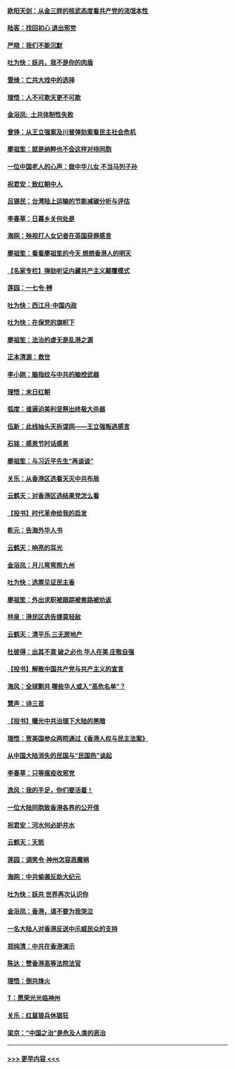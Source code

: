 #### [欧阳天剑：从金三胖的核武态度看共产党的流氓本性](../pages/nsc993/n11702238.md?t=12061055) 
#### [陆客：找回初心 退出邪党](../pages/nsc993/n11702213.md?t=12061055) 
#### [严晓：我们不能沉默](../pages/nsc993/n11702110.md?t=12061055) 
#### [吐为快：妖共，我不是你的肉盾](../pages/nsc993/n11701366.md?t=12061055) 
#### [雪绮：亡共大戏中的选择](../pages/nsc993/n11699922.md?t=12061055) 
#### [理悟：人不可欺天更不可欺](../pages/nsc993/n11699657.md?t=12061055) 
#### [金浴凤:  土共体制性失败](../pages/nsc993/n11699361.md?t=12061055) 
#### [曾铮：从王立强案及川普弹劾案看民主社会危机](../pages/nsc993/n11699318.md?t=12061055) 
#### [廖祖笙：就是纳粹也不会这样对待同胞](../pages/nsc993/n11697658.md?t=12061055) 
#### [一位中国老人的心声：做中华儿女 不当马列子孙](../pages/nsc993/n11697525.md?t=12061055) 
#### [祝君安：致红朝中人](../pages/nsc993/n11697518.md?t=12061055) 
#### [吕锡民：台湾陆上运输的节能减碳分析与评估](../pages/nsc993/n11694983.md?t=12061055) 
#### [李春草：日暮乡关何处是](../pages/nsc993/n11694805.md?t=12061055) 
#### [海网：殃视打人女记者在英国获罪感言](../pages/nsc993/n11693832.md?t=12061055) 
#### [廖祖笙：看看廖祖笙的今天 想想香港人的明天](../pages/nsc993/n11693707.md?t=12061055) 
#### [【名家专栏】弹劾听证内藏共产主义颠覆模式](../pages/nsc993/n11693563.md?t=12061055) 
#### [莲园：一七令‧辨](../pages/nsc993/n11692558.md?t=12061055) 
#### [吐为快：西江月·中国内政](../pages/nsc993/n11692071.md?t=12061055) 
#### [吐为快：在保党的旗帜下](../pages/nsc993/n11691188.md?t=12061055) 
#### [廖祖笙：法治的虚无是乱港之源](../pages/nsc993/n11690605.md?t=12061055) 
#### [正本清源：救世](../pages/nsc993/n11689134.md?t=12061055) 
#### [李小刚：脑指纹与中共的脑控武器](../pages/nsc993/n11688900.md?t=12061055) 
#### [理悟：末日红朝](../pages/nsc993/n11688829.md?t=12061055) 
#### [弧度：谁逼迫美利坚祭出终极大杀器](../pages/nsc993/n11688735.md?t=12061055) 
#### [伍新：此线抽头天拆谍网——王立强叛逃感言](../pages/nsc993/n11687981.md?t=12061055) 
#### [石铭：感恩节时话感恩](../pages/nsc993/n11687568.md?t=12061055) 
#### [廖祖笙：与习近平先生“再谈谈”](../pages/nsc993/n11687005.md?t=12061055) 
#### [关乐：从香港区选看天灭中共布局](../pages/nsc993/n11686647.md?t=12061055) 
#### [云鹤天：对香港区选结果党怎么看](../pages/nsc993/n11686216.md?t=12061055) 
#### [【投书】时代革命给我的启发](../pages/nsc993/n11684287.md?t=12061055) 
#### [乾元：告海外华人书](../pages/nsc993/n11684044.md?t=12061055) 
#### [云鹤天：响亮的耳光](../pages/nsc993/n11684254.md?t=12061055) 
#### [金浴凤：月儿弯弯照九州](../pages/nsc993/n11684231.md?t=12061055) 
#### [吐为快：选票见证民主香](../pages/nsc993/n11684206.md?t=12061055) 
#### [廖祖笙：外出求职被跟踪被套路被劝返](../pages/nsc993/n11683874.md?t=12061055) 
#### [林泉：港民区选告捷莫轻敌](../pages/nsc993/n11683930.md?t=12061055) 
#### [云鹤天：清平乐 三无房地产](../pages/nsc993/n11681521.md?t=12061055) 
#### [杜彼得：出其不意 破之必也 华人在美 庄敬自强](../pages/nsc993/n11679554.md?t=12061055) 
#### [【投书】解散中国共产党与共产主义的宣言](../pages/nsc993/n11679177.md?t=12061055) 
#### [海风：全球剿共 哪些华人或入“高危名单”？](../pages/nsc993/n11678617.md?t=12061055) 
#### [慧声：诗三首](../pages/nsc993/n11678848.md?t=12061055) 
#### [【投书】曝光中共治理下大陆的黑暗](../pages/nsc993/n11678674.md?t=12061055) 
#### [理悟：贺美国参众两院通过《香港人权与民主法案》](../pages/nsc993/n11678104.md?t=12061055) 
#### [从中国大陆消失的民国与“民国热”谈起](../pages/nsc993/n11678075.md?t=12061055) 
#### [李春草：只等瘟疫收邪党](../pages/nsc993/n11677308.md?t=12061055) 
#### [逸风：我的手足，你们要活着！](../pages/nsc993/n11676352.md?t=12061055) 
#### [一位大陆同胞致香港各界的公开信](../pages/nsc993/n11675761.md?t=12061055) 
#### [祝君安：河水何必妒井水](../pages/nsc993/n11675746.md?t=12061055) 
#### [云鹤天：天怒](../pages/nsc993/n11675718.md?t=12061055) 
#### [莲园：调笑令‧神州怎容恶魔祸](../pages/nsc993/n11675648.md?t=12061055) 
#### [海网：中共偷袭反助大纪元](../pages/nsc993/n11673515.md?t=12061055) 
#### [吐为快：妖共 世界再次认识你](../pages/nsc993/n11673506.md?t=12061055) 
#### [金浴凤：香港，请不要为我哭泣](../pages/nsc993/n11673248.md?t=12061055) 
#### [一名大陆人对香港反送中示威民众的支持](../pages/nsc993/n11672615.md?t=12061055) 
#### [郑纯清：中共在香港演示](../pages/nsc993/n11670539.md?t=12061055) 
#### [陈达：赞香港高等法院法官](../pages/nsc993/n11669542.md?t=12061055) 
#### [理悟：倒共烽火](../pages/nsc993/n11668844.md?t=12061055) 
#### [T：愿荣光光临神州](../pages/nsc993/n11668421.md?t=12061055) 
#### [关乐：红鼠狼兵休猖狂](../pages/nsc993/n11668378.md?t=12061055) 
#### [梁京：“中国之治”是危及人类的恶治](../pages/nsc993/n11668328.md?t=12061055) 

----
#### [ >>> 更早内容 <<< ](../indexes/nsc993-earlier.md)
